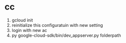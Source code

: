 # cc
1) gcloud init
2) reinitialize this configuratuin with new setting
3) login with new ac
4) py google-cloud-sdk/bin/dev_appserver.py folderpath
